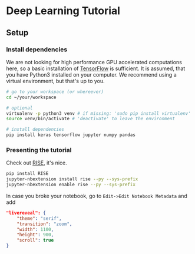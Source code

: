 # Deep Learning Tutorial


## Setup
### Install dependencies
We are not looking for high performance GPU accelerated computations here, so a basic installation of [TensorFlow](https://www.tensorflow.org/) is sufficient. It is assumed, that you have Python3 installed on your computer. We recommend using a virtual environment, but that's up to you.

```bash
# go to your workspace (or whereever)
cd ~/your/workspace

# optional
virtualenv -p python3 venv # if missing: 'sudo pip install virtualenv'
source venv/bin/activate # 'deactivate' to leave the environment

# install dependencies
pip install keras tensorflow jupyter numpy pandas
```

### Presenting the tutorial
Check out [RISE](https://github.com/damianavila/RISE), it's nice.
```bash
pip install RISE
jupyter-nbextension install rise --py --sys-prefix
jupyter-nbextension enable rise --py --sys-prefix
```

In case you broke your notebook, go to `Edit->Edit Notebook Metadata` and add
```json
"livereveal": {
	"theme": "serif",
	"transition": "zoom",
	"width": 1100,
	"height": 900,
	"scroll": true
}
```
